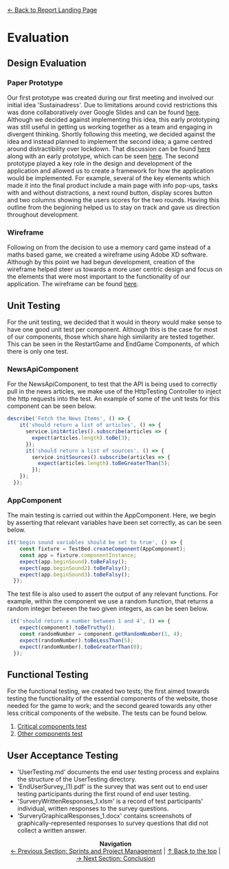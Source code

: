 [&#8592; Back to Report Landing Page](../README.md)
# Evaluation
## Design Evaluation

### Paper Prototype
Our first prototype was created during our first meeting and involved our initial idea 'Sustainadress'. Due to limitations around covid restrictions this was done collaboratively over Google Slides and can be found [here](../Source/01-paper_prototype/old-idea.pdf). Although we decided against implementing this idea, this early prototyping was still useful in getting us working together as a team and engaging in divergent thinking. Shortly following this meeting, we decided against the idea and instead planned to implement the second idea; a game centred around distractibility over lockdown. That discussion can be found [here](../Source/01-paper_prototype/paper-prototype-spec.pdf) along with an early prototype, which can be seen [here](../Source/01-paper_prototype/paper-prototype.pdf). The second prototype played a key role in the design and development of the application and allowed us to create a framework for how the application would be implemented. For example, several of the key elements which made it into the final product include a main page with info pop-ups, tasks with and without distractions, a next round button, display scores button and two columns showing the users scores for the two rounds. Having this outline from the beginning helped us to stay on track and gave us direction throughout development.

### Wireframe
Following on from the decision to use a memory card game instead of a maths based game, we created a wireframe using Adobe XD software. Although by this point we had begun development, creation of the wireframe helped steer us towards a more user centric design and focus on the elements that were most important to the functionality of our application. The wireframe can be found [here](../Source/01-paper_prototype/wireframe).




## Unit Testing
For the unit testing, we decided that it would in theory would make sense to have one good unit test per component. Although this is the case for most of our components, those which share high similarity are tested together. This can be seen in the RestartGame and EndGame Components, of which there is only one test.

### NewsApiComponent
For the NewsApiComponent, to test that the API is being used to correctly pull in the news articles, we make use of the HttpTesting Controller to inject the http requests into the test. An example of some of the unit tests for this component can be seen below.
```ts
describe('Fetch the News Items', () => {
    it('should return a list of articles', () => {
      service.initArticles().subscribe(articles => {
        expect(articles.length).toBe(3);
      });
      it('should return a list of sources', () => {
        service.initSources().subscribe(articles => {
          expect(articles.length).toBeGreaterThan(5);
        });
    });
  });
  ```

### AppComponent
The main testing is carried out within the AppComponent. Here, we begin by asserting that relevant variables have been set correctly, as can be seen below.

```ts
it('begin sound variables should be set to true', () => {
    const fixture = TestBed.createComponent(AppComponent);
    const app = fixture.componentInstance;
    expect(app.beginSound).toBeFalsy();
    expect(app.beginSound2).toBeFalsy();
    expect(app.beginSound3).toBeFalsy();
  });

```
The test file is also used to assert the output of any relevant functions. For example, within the component we use a random function, that returns a random integer between the two given integers, as can be seen below.

```ts
 it('should return a number between 1 and 4', () => {
    expect(component).toBeTruthy();
    const randomNumber = component.getRandomNumber(1, 4);
    expect(randomNumber).toBeLessThan(5);
    expect(randomNumber).toBeGreaterThan(0);
  });
  ```

## Functional Testing
For the functional testing, we created two tests; the first aimed towards testing the functionality of the essential components of the website, those needed for the game to work; and the second geared towards any other less critical components of the website. The tests can be found below.

1. [Critical components test](functional-test-1.md "The first functional test")
2. [Other components test](functional-test-2.md "The second functional test")

## User Acceptance Testing
- 'UserTesting.md' documents the end user testing process and explains the structure of the UserTesting directory.
- 'EndUserSurvey_(1).pdf' is the survey that was sent out to end user testing participants during the first round of end user testing.
- 'SurveryWrittenResponses_1.xlsm' is a record of test participants' individual, written responses to the survey questions.
- 'SurveryGraphicalResponses_1.docx' contains screenshots of graphically-represented responses to survey questions that did not collect a written answer.

<p align="center">
  <b>Navigation</b><br>
  <a href="../04-PM-Sprints/README.md">&#8592; Previous Section: Sprints and Project Management</a> |
  <a href="#evaluation">&#8593; Back to the top</a> |
  <a href="../06-Conclusion/README.md">&#8594; Next Section: Conclusion</a>
</p>
